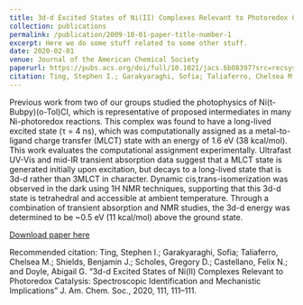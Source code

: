 ```yaml
---
title: 3d-d Excited States of Ni(II) Complexes Relevant to Photoredox Catalysis, Spectroscopic Identification and Mechanistic Implications
collection: publications
permalink: /publication/2009-10-01-paper-title-number-1
excerpt: Here we do some stuff related to some other stuff.
date: 2020-02-01
venue: Journal of the American Chemical Society
paperurl: https://pubs.acs.org/doi/full/10.1021/jacs.6b08397?src=recsys
citation: Ting, Stephen I.; Garakyaraghi, Sofia; Taliaferro, Chelsea M.; Shields, Benjamin J.; Scholes, Gregory D.; Castellano, Felix N.; and Doyle, Abigail G. “3d-d Excited States of Ni(II) Complexes Relevant to Photoredox Catalysis, Spectroscopic Identification and Mechanistic Implications” J. Am. Chem. Soc., 2020, 111, 111–111.
---
```

Previous work from two of our groups studied the photophysics of Ni(t-Bubpy)(o-Tol)Cl, which is representative of proposed intermediates in many Ni-photoredox reactions. This complex was found to have a long-lived excited state (τ = 4 ns), which was computationally assigned as a metal-to-ligand charge transfer (MLCT) state with an energy of 1.6 eV (38 kcal/mol). This work evaluates the computational assignment experimentally. Ultrafast UV-Vis and mid-IR transient absorption data suggest that a MLCT state is generated initially upon excitation, but decays to a long-lived state that is 3d-d rather than 3MLCT in character. Dynamic cis,trans-isomerization was observed in the dark using 1H NMR techniques, supporting that this 3d-d state is tetrahedral and accessible at ambient temperature. Through a combination of transient absorption and NMR studies, the 3d-d energy was determined to be ~0.5 eV (11 kcal/mol) above the ground state.

[Download paper here](http://academicpages.github.io/files/paper1.pdf)

Recommended citation: Ting, Stephen I.; Garakyaraghi, Sofia; Taliaferro, Chelsea M.; Shields, Benjamin J.; Scholes, Gregory D.; Castellano, Felix N.; and Doyle, Abigail G. “3d-d Excited States of Ni(II) Complexes Relevant to Photoredox Catalysis: Spectroscopic Identification and Mechanistic Implications” J. Am. Chem. Soc., 2020, 111, 111–111.
